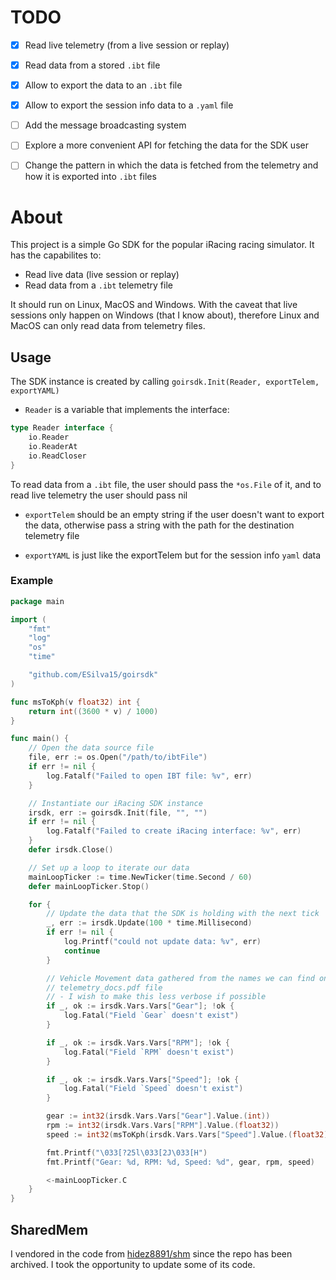 # TODO
- [x] Read live telemetry (from a live session or replay)
- [x] Read data from a stored `.ibt` file
- [x] Allow to export the data to an `.ibt` file
- [x] Allow to export the session info data to a `.yaml` file
- [ ] Add the message broadcasting system
- [ ] Explore a more convenient API for fetching the data for the SDK user
- [ ] Change the pattern in which the data is fetched from the telemetry and
how it is exported into `.ibt` files


# About
This project is a simple Go SDK for the popular iRacing racing simulator.
It has the capabilites to:
- Read live data (live session or replay)
- Read data from a `.ibt` telemetry file

It should run on Linux, MacOS and Windows. With the caveat that live sessions
only happen on Windows (that I know about), therefore Linux and MacOS can only
read data from telemetry files.


## Usage
The SDK instance is created by calling `goirsdk.Init(Reader, exportTelem, exportYAML)`
- `Reader` is a variable that implements the interface:
```go
type Reader interface {
	io.Reader
	io.ReaderAt
	io.ReadCloser
}
```
To read data from a `.ibt` file, the user should pass the `*os.File` of it, and
to read live telemetry the user should pass nil

- `exportTelem` should be an empty string if the user doesn't want to export
the data, otherwise pass a string with the path for the destination telemetry
file

- `exportYAML` is just like the exportTelem but for the session info `yaml` data

### Example
```go
package main

import (
	"fmt"
	"log"
	"os"
	"time"

	"github.com/ESilva15/goirsdk"
)

func msToKph(v float32) int {
	return int((3600 * v) / 1000)
}

func main() {
	// Open the data source file
	file, err := os.Open("/path/to/ibtFile")
	if err != nil {
		log.Fatalf("Failed to open IBT file: %v", err)
	}

	// Instantiate our iRacing SDK instance
	irsdk, err := goirsdk.Init(file, "", "")
	if err != nil {
		log.Fatalf("Failed to create iRacing interface: %v", err)
	}
	defer irsdk.Close()

	// Set up a loop to iterate our data
	mainLoopTicker := time.NewTicker(time.Second / 60)
	defer mainLoopTicker.Stop()

	for {
		// Update the data that the SDK is holding with the next tick
		_, err := irsdk.Update(100 * time.Millisecond)
		if err != nil {
			log.Printf("could not update data: %v", err)
			continue
		}

		// Vehicle Movement data gathered from the names we can find on the
		// telemetry_docs.pdf file
		// - I wish to make this less verbose if possible
		if _, ok := irsdk.Vars.Vars["Gear"]; !ok {
			log.Fatal("Field `Gear` doesn't exist")
		}

		if _, ok := irsdk.Vars.Vars["RPM"]; !ok {
			log.Fatal("Field `RPM` doesn't exist")
		}

		if _, ok := irsdk.Vars.Vars["Speed"]; !ok {
			log.Fatal("Field `Speed` doesn't exist")
		}

		gear := int32(irsdk.Vars.Vars["Gear"].Value.(int))
		rpm := int32(irsdk.Vars.Vars["RPM"].Value.(float32))
		speed := int32(msToKph(irsdk.Vars.Vars["Speed"].Value.(float32)))

		fmt.Printf("\033[?25l\033[2J\033[H")
		fmt.Printf("Gear: %d, RPM: %d, Speed: %d", gear, rpm, speed)

		<-mainLoopTicker.C
	}
}
```


## SharedMem
I vendored in the code from [hidez8891/shm](https://github.com/hidez8891/shm) 
since the repo has been archived. I took the opportunity to update some of its
code.
